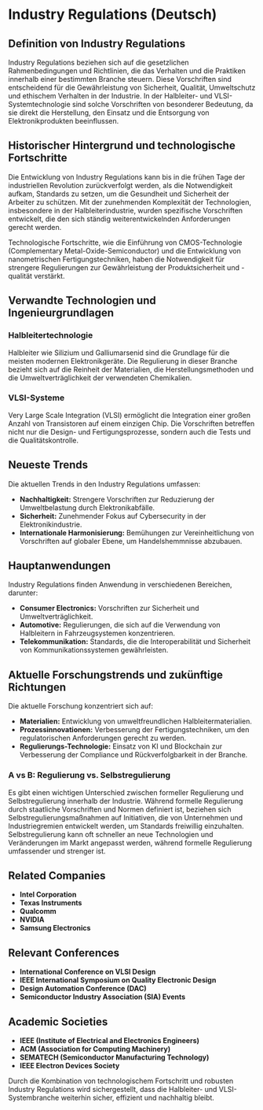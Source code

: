 # Industry Regulations (Deutsch)

## Definition von Industry Regulations

Industry Regulations beziehen sich auf die gesetzlichen Rahmenbedingungen und Richtlinien, die das Verhalten und die Praktiken innerhalb einer bestimmten Branche steuern. Diese Vorschriften sind entscheidend für die Gewährleistung von Sicherheit, Qualität, Umweltschutz und ethischem Verhalten in der Industrie. In der Halbleiter- und VLSI-Systemtechnologie sind solche Vorschriften von besonderer Bedeutung, da sie direkt die Herstellung, den Einsatz und die Entsorgung von Elektronikprodukten beeinflussen.

## Historischer Hintergrund und technologische Fortschritte

Die Entwicklung von Industry Regulations kann bis in die frühen Tage der industriellen Revolution zurückverfolgt werden, als die Notwendigkeit aufkam, Standards zu setzen, um die Gesundheit und Sicherheit der Arbeiter zu schützen. Mit der zunehmenden Komplexität der Technologien, insbesondere in der Halbleiterindustrie, wurden spezifische Vorschriften entwickelt, die den sich ständig weiterentwickelnden Anforderungen gerecht werden. 

Technologische Fortschritte, wie die Einführung von CMOS-Technologie (Complementary Metal-Oxide-Semiconductor) und die Entwicklung von nanometrischen Fertigungstechniken, haben die Notwendigkeit für strengere Regulierungen zur Gewährleistung der Produktsicherheit und -qualität verstärkt.

## Verwandte Technologien und Ingenieurgrundlagen

### Halbleitertechnologie

Halbleiter wie Silizium und Galliumarsenid sind die Grundlage für die meisten modernen Elektronikgeräte. Die Regulierung in dieser Branche bezieht sich auf die Reinheit der Materialien, die Herstellungsmethoden und die Umweltverträglichkeit der verwendeten Chemikalien.

### VLSI-Systeme

Very Large Scale Integration (VLSI) ermöglicht die Integration einer großen Anzahl von Transistoren auf einem einzigen Chip. Die Vorschriften betreffen nicht nur die Design- und Fertigungsprozesse, sondern auch die Tests und die Qualitätskontrolle.

## Neueste Trends

Die aktuellen Trends in den Industry Regulations umfassen:

- **Nachhaltigkeit:** Strengere Vorschriften zur Reduzierung der Umweltbelastung durch Elektronikabfälle.
- **Sicherheit:** Zunehmender Fokus auf Cybersecurity in der Elektronikindustrie.
- **Internationale Harmonisierung:** Bemühungen zur Vereinheitlichung von Vorschriften auf globaler Ebene, um Handelshemmnisse abzubauen.

## Hauptanwendungen

Industry Regulations finden Anwendung in verschiedenen Bereichen, darunter:

- **Consumer Electronics:** Vorschriften zur Sicherheit und Umweltverträglichkeit.
- **Automotive:** Regulierungen, die sich auf die Verwendung von Halbleitern in Fahrzeugsystemen konzentrieren.
- **Telekommunikation:** Standards, die die Interoperabilität und Sicherheit von Kommunikationssystemen gewährleisten.

## Aktuelle Forschungstrends und zukünftige Richtungen

Die aktuelle Forschung konzentriert sich auf:

- **Materialien:** Entwicklung von umweltfreundlichen Halbleitermaterialien.
- **Prozessinnovationen:** Verbesserung der Fertigungstechniken, um den regulatorischen Anforderungen gerecht zu werden.
- **Regulierungs-Technologie:** Einsatz von KI und Blockchain zur Verbesserung der Compliance und Rückverfolgbarkeit in der Branche.

### A vs B: Regulierung vs. Selbstregulierung

Es gibt einen wichtigen Unterschied zwischen formeller Regulierung und Selbstregulierung innerhalb der Industrie. Während formelle Regulierung durch staatliche Vorschriften und Normen definiert ist, beziehen sich Selbstregulierungsmaßnahmen auf Initiativen, die von Unternehmen und Industriegremien entwickelt werden, um Standards freiwillig einzuhalten. Selbstregulierung kann oft schneller an neue Technologien und Veränderungen im Markt angepasst werden, während formelle Regulierung umfassender und strenger ist.

## Related Companies

- **Intel Corporation**
- **Texas Instruments**
- **Qualcomm**
- **NVIDIA**
- **Samsung Electronics**

## Relevant Conferences

- **International Conference on VLSI Design**
- **IEEE International Symposium on Quality Electronic Design**
- **Design Automation Conference (DAC)**
- **Semiconductor Industry Association (SIA) Events**

## Academic Societies

- **IEEE (Institute of Electrical and Electronics Engineers)**
- **ACM (Association for Computing Machinery)**
- **SEMATECH (Semiconductor Manufacturing Technology)**
- **IEEE Electron Devices Society**

Durch die Kombination von technologischem Fortschritt und robusten Industry Regulations wird sichergestellt, dass die Halbleiter- und VLSI-Systembranche weiterhin sicher, effizient und nachhaltig bleibt.